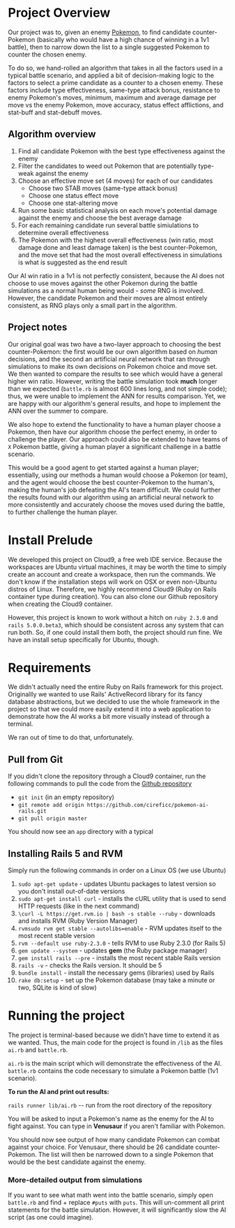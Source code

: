 # Project Overview

Our project was to, given an enemy [Pokemon](https://en.wikipedia.org/wiki/Pok%C3%A9mon_(video_game_series)),
to find candidate counter-Pokemon (basically who would have a high chance of winning in a 1v1 battle),
then to narrow down the list to a single suggested Pokemon to counter the chosen enemy.

To do so, we hand-rolled an algorithm that takes in all the factors used in a typical battle
scenario, and applied a bit of decision-making logic to the factors to select a prime candidate
as a counter to a chosen enemy. These factors include type effectiveness, same-type attack bonus,
resistance to enemy Pokemon's moves, minimum, maximum and average damage per move vs the enemy Pokemon,
move accuracy, status effect afflictions, and stat-buff and stat-debuff moves.

## Algorithm overview

1. Find all candidate Pokemon with the best type effectiveness against the enemy
2. Filter the candidates to weed out Pokemon that are potentially type-weak against the enemy
3. Choose an effective move set (4 moves) for each of our candidates
	- Choose two STAB moves (same-type attack bonus)
	- Choose one status effect move
	- Choose one stat-altering move
4. Run some basic statistical analysis on each move's potential damage against the enemy and choose the best average damage
5. For each remaining candidate run several battle simiulations to determine overall effectiveness
6. The Pokemon with the highest overall effectiveness (win ratio, most damage done and least damage taken) is the best counter-Pokemon,
and the move set that had the most overall effectiveness in simulations is what is suggested as the end result

Our AI win ratio in a 1v1 is not perfectly consistent, because the AI does not choose to use
moves against the other Pokemon during the battle simulations as a normal human being would - *some* RNG
is involved. However, the candidate Pokemon and their moves are almost entirely consistent, as RNG plays only a small
part in the algorithm.

## Project notes

Our original goal was two have a two-layer approach to choosing the best counter-Pokemon: the first would be
our own algorithm based on *human* decisions, and the second an artificial neural network that ran through simulations
to make its own decisions on Pokemon choice and move set. We then wanted to compare the results to see which would
have a general higher win ratio. However, writing the battle simulation took **much** longer than we expected
(`battle.rb` is almost 600 lines long, and not simple code); thus, we were unable to implement the ANN for results
comparison. Yet, we are happy with our algorithm's general results, and hope to implement the ANN over the summer to
compare.

We also hope to extend the functionality to have a human player choose a Pokemon, then have our
algorithm choose the perfect enemy, in order to challenge the player. Our approach could also be
extended to have teams of `X` Pokemon battle, giving a human player a significant challenge in a
battle scenario.

This would be a good agent to get started against a human player; essentially, using our methods
a human would choose a Pokemon (or team), and the agent would choose the best counter-Pokemon to
the human's, making the human's job defeating the AI's team difficult. We could further the results
found with our algorithm using an artificial neural network to more consistently and accurately
choose the moves used during the battle, to further challenge the human player.

# Install Prelude

We developed this project on Cloud9, a free web IDE service. Because the workspaces are Ubuntu
virtual machines, it may be worth the time to simply create an account and create a workspace,
then run the commands. We don't know if the installation steps will work on OSX or even non-Ubuntu
distros of Linux. Therefore, we highly recommend Cloud9 (Ruby on Rails container type during creation).
You can also clone our Github repository when creating the Cloud9 container.

However, this project is known to work without a hitch on `ruby 2.3.0` and `rails 5.0.0.beta3`,
which should be consistent across any system that can run both. So, if one could install them both,
the project should run fine. We have an install setup specifically for Ubuntu, though.

# Requirements

We didn't actually need the entire Ruby on Rails framework for this project. Originallly
we wanted to use Rails' ActiveRecord library for its fancy database abstractions, but we decided
to use the whole framework in the project so that we could more easily extend it into a web
application to demonstrate how the AI works a bit more visually instead of through a terminal.

We ran out of time to do that, unfortunately.

## Pull from Git

If you didn't clone the repository through a Cloud9 container, run the following commands to pull
the code from the [Github repository](https://github.com/cireficc/pokemon-ai-rails)

- `git init` (in an empty repository)
- `git remote add origin https://github.com/cireficc/pokemon-ai-rails.git`
- `git pull origin master`

You should now see an `app` directory with a typical

## Installing Rails 5 and RVM

Simply run the following commands in order on a Linux OS (we use Ubuntu)

1. `sudo apt-get update` - updates Ubuntu packages to latest version so you don't install out-of-date versions
2. `sudo apt-get install curl` - installs the cURL utility that is used to send HTTP requests (like in the next command)
3. `\curl -L https://get.rvm.io | bash -s stable --ruby` - downloads and installs RVM (Ruby Version Manager)
4. `rvmsudo rvm get stable --autolibs=enable` - RVM updates itself to the most recent stable version
5. `rvm --default use ruby-2.3.0` - tells RVM to use Ruby 2.3.0 (for Rails 5)
6. `gem update --system` - updates **gem** (the Ruby package manager)
7. `gem install rails --pre` - installs the most recent stable Rails version
8. `rails -v` - checks the Rails version. It should be 5
9. `bundle install` - install the necessary gems (libraries) used by Rails
10. `rake db:setup` - set up the Pokemon database (may take a minute or two, SQLite is kind of slow)

# Running the project

The project is terminal-based because we didn't have time to extend it as we wanted. Thus, the
main code for the project is found in `/lib` as the files `ai.rb` and `battle.rb`.

`ai.rb` is the main script which will demonstrate the effectiveness of the AI. `battle.rb` contains
the code necessary to simulate a Pokemon battle (1v1 scenario).

**To run the AI and print out results:**

`rails runner lib/ai.rb` -- run from the root directory of the repository

You will be asked to input a Pokemon's name as the enemy for the AI to fight against.
You can type in **Venusaur** if you aren't familiar with Pokemon.

You should now see output of how many candidate Pokemon can combat against your choice. For
Venusaur, there should be 26 candidate counter-Pokemon. The list will then be narrowed down
to a single Pokemon that would be the best candidate against the enemy.

### More-detailed output from simulations

If you want to see what math went into the battle scenario, simply open `battle.rb` and
find + replace `#puts` with `puts`. This will un-comment all print statements for the battle
simulation. However, it will significantly slow the AI script (as one could imagine).

